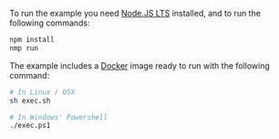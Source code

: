 To run the example you need [Node.JS LTS](https://nodejs.org/en/download/) installed, and to run the following commands:

```bash
npm install
nmp run
```

The example includes a [Docker](https://www.docker.com) image ready to run with the following command:

```bash
# In Linux / OSX
sh exec.sh

# In Windows' Powershell
./exec.ps1
```